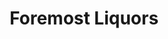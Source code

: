 ---
title: "Foremost Liquors"
url: /chicago/foremost-liquors-south-cottage-grove-avenue/
shop: Spirituosen
---
